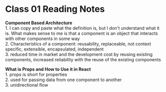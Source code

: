 # Class 01 Reading Notes

**Component Based Architecture**  
1\. I can copy and paste what the definition is, but I don't understand what it is. What makes sense to me is that a component is an object that interacts with other components in some way  
2\. Characteristics of a component: reusability, replaceable, not context specific, extensible, encapsulated, independent  
3\. reduced time in market and the development cost by reusing existing components, increased reliability with the reuse of the existing components  

**What is Props and How to Use it in React**  
1\. props is short for properties  
2\. used for passing data from one component to another  
3\. unidirectional flow
